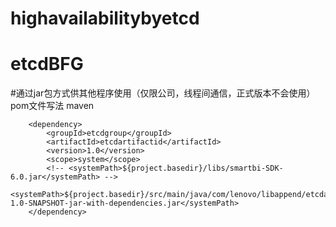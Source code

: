 # highavailabilitybyetcd
# etcdBFG
#通过jar包方式供其他程序使用（仅限公司，线程间通信，正式版本不会使用）pom文件写法 maven
<!-- smartbi sdk -->
		<dependency>
			<groupId>etcdgroup</groupId>
			<artifactId>etcdartifactid</artifactId>
			<version>1.0</version>
			<scope>system</scope>
			<!-- <systemPath>${project.basedir}/libs/smartbi-SDK-6.0.jar</systemPath> -->
			<systemPath>${project.basedir}/src/main/java/com/lenovo/libappend/etcdartifactid-1.0-SNAPSHOT-jar-with-dependencies.jar</systemPath>
		</dependency>

